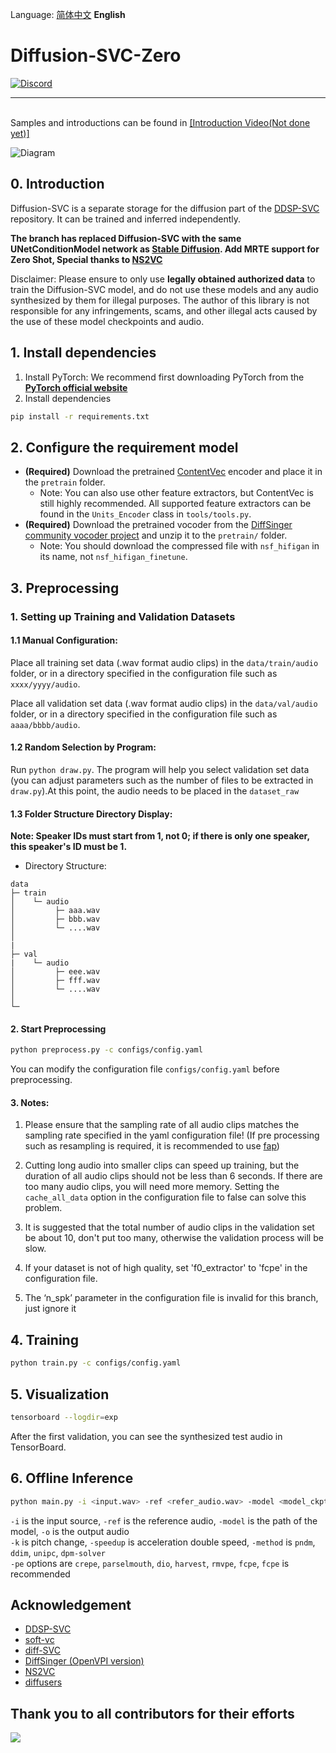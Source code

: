 Language: [简体中文](./README.md) **English**

# Diffusion-SVC-Zero
[![Discord](https://img.shields.io/discord/1044927142900809739?color=%23738ADB&label=Discord&style=for-the-badge)](https://discord.gg/jvA5c2xzSE)
***

<br>Samples and introductions can be found in [[Introduction Video(Not done yet)]]()

![Diagram](doc/diagram.jpg)
## 0. Introduction
Diffusion-SVC is a separate storage for the diffusion part of the [DDSP-SVC](https://github.com/yxlllc/DDSP-SVC) repository. It can be trained and inferred independently.

**The branch has replaced Diffusion-SVC with the same UNetConditionModel network as [Stable Diffusion](https://github.com/AUTOMATIC1111/stable-diffusion-webui). Add MRTE support for Zero Shot, Special thanks to [NS2VC](https://github.com/adelacvg/NS2VC)**

Disclaimer: Please ensure to only use **legally obtained authorized data** to train the Diffusion-SVC model, and do not use these models and any audio synthesized by them for illegal purposes. The author of this library is not responsible for any infringements, scams, and other illegal acts caused by the use of these model checkpoints and audio.

## 1. Install dependencies
1. Install PyTorch: We recommend first downloading PyTorch from the **[PyTorch official website](https://pytorch.org/)**
2. Install dependencies
```bash
pip install -r requirements.txt 
```

## 2. Configure the requirement model
- **(Required)** Download the pretrained [ContentVec](https://huggingface.co/ChiTu/Diffusion-SVC/resolve/main/checkpoint_best_legacy_500.pt) encoder and place it in the `pretrain` folder.
  - Note: You can also use other feature extractors, but ContentVec is still highly recommended. All supported feature extractors can be found in the `Units_Encoder` class in `tools/tools.py`.
- **(Required)** Download the pretrained vocoder from the [DiffSinger community vocoder project](https://openvpi.github.io/vocoders) and unzip it to the `pretrain/` folder.
  -  Note: You should download the compressed file with `nsf_hifigan` in its name, not `nsf_hifigan_finetune`.

## 3. Preprocessing

### 1. Setting up Training and Validation Datasets

#### 1.1 Manual Configuration:

Place all training set data (.wav format audio clips) in the `data/train/audio` folder, or in a directory specified in the configuration file such as `xxxx/yyyy/audio`.

Place all validation set data (.wav format audio clips) in the `data/val/audio` folder, or in a directory specified in the configuration file such as `aaaa/bbbb/audio`.

#### 1.2 Random Selection by Program:

Run `python draw.py`. The program will help you select validation set data (you can adjust parameters such as the number of files to be extracted in `draw.py`).At this point, the audio needs to be placed in the `dataset_raw`

#### 1.3 Folder Structure Directory Display:
**Note: Speaker IDs must start from 1, not 0; if there is only one speaker, this speaker's ID must be 1.**
- Directory Structure:

```
data
├─ train
│    └─ audio
│         ├─ aaa.wav
│         ├─ bbb.wav
│         └─ ....wav
│         
|
├─ val
|    └─ audio
│         ├─ eee.wav
│         ├─ fff.wav
│         └─ ....wav
│         
└─ 
```
#### 2. Start Preprocessing
```bash
python preprocess.py -c configs/config.yaml
```
You can modify the configuration file `configs/config.yaml` before preprocessing.

#### 3. Notes:
1. Please ensure that the sampling rate of all audio clips matches the sampling rate specified in the yaml configuration file! (If pre processing such as resampling is required, it is recommended to use [fap](https://github.com/fishaudio/audio-preprocess))

2. Cutting long audio into smaller clips can speed up training, but the duration of all audio clips should not be less than 6 seconds. If there are too many audio clips, you will need more memory. Setting the `cache_all_data` option in the configuration file to false can solve this problem.

3. It is suggested that the total number of audio clips in the validation set be about 10, don't put too many, otherwise the validation process will be slow.

4. If your dataset is not of high quality, set 'f0_extractor' to 'fcpe' in the configuration file.

5. The ‘n_spk’ parameter in the configuration file is invalid for this branch, just ignore it

## 4. Training

```bash
python train.py -c configs/config.yaml
```

## 5. Visualization
```bash
tensorboard --logdir=exp
```
After the first validation, you can see the synthesized test audio in TensorBoard.

## 6. Offline Inference
```bash
python main.py -i <input.wav> -ref <refer_audio.wav> -model <model_ckpt.pt> -o <output.wav> -k <keychange> -speedup <speedup> -method <method> -pe <f0_extractor> 
```
`-i` is the input source, `-ref` is the reference audio, `-model` is the path of the model, `-o` is the output audio  
`-k` is pitch change, `-speedup` is acceleration double speed, `-method` is `pndm`, `ddim`, `unipc`, `dpm-solver`  
`-pe` options are `crepe`, `parselmouth`, `dio`, `harvest`, `rmvpe`, `fcpe`, `fcpe` is recommended  

## Acknowledgement
* [DDSP-SVC](https://github.com/yxlllc/DDSP-SVC)
* [soft-vc](https://github.com/bshall/soft-vc)
* [diff-SVC](https://github.com/prophesier/diff-SVC)
* [DiffSinger (OpenVPI version)](https://github.com/openvpi/DiffSinger)
* [NS2VC](https://github.com/adelacvg/NS2VC)
* [diffusers](https://github.com/huggingface/diffusers)

## Thank you to all contributors for their efforts
<a href="https://github.com/CNChTu/Diffusion-SVC/graphs/contributors">
  <img src="https://contrib.rocks/image?repo=CNChTu/Diffusion-SVC" />
</a>
